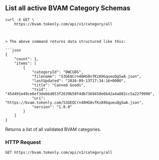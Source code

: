## List all active BVAM Category Schemas


```shell
curl -X GET \
    https://bvam.tokenly.com/api/v1/category/all



> The above command returns data structured like this:

```json
{
    "count": 1,
    "items": [
        {
            "categoryId": "DWCGDS",
            "filename": "S3GEQCrn48HG8vfKzA9GqueuQgSwA.json",
            "lastUpdated": "2016-09-13T17:34:16+0000",
            "title": "Canned Goods",
            "txid": "45d491e49ce6ef3debbd853f2639b50f4db7369450e6b42a4a802cc5a22f9990",
            "uri": "https://bvam.tokenly.com/S3GEQCrn48HG8vfKzA9GqueuQgSwA.json",
            "version": "1.0.0"
        }
    ]
}
```

Returns a list of all validated BVAM categories.


### HTTP Request

`GET https://bvam.tokenly.com/api/v1/category/all`
